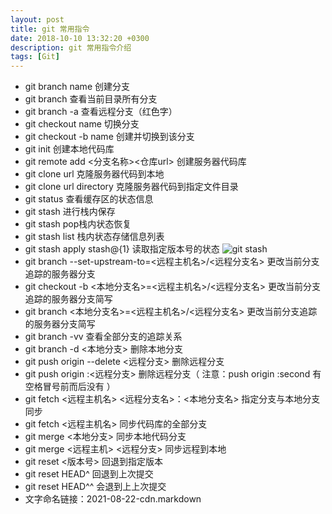 ```yaml
---
layout: post
title: git 常用指令
date: 2018-10-10 13:32:20 +0300
description: git 常用指令介绍
tags: [Git]
---
```


* git branch name 创建分支
* git branch 查看当前目录所有分支
* git branch -a 查看远程分支（红色字）
* git checkout name 切换分支
* git checkout -b name 创建并切换到该分支
* git init 创建本地代码库
* git remote add <分支名称><仓库url> 创建服务器代码库
* git clone url 克隆服务器代码到本地
* git clone url directory 克隆服务器代码到指定文件目录
* git status 查看缓存区的状态信息
* git stash 进行栈内保存
* git stash pop栈内状态恢复
* git stash list 栈内状态存储信息列表
* git stash apply stash@{1} 读取指定版本号的状态
![git stash]({{site.baseurl}}/assets/img/2018.10.10/2018.10.10.png)
* git branch --set-upstream-to=<远程主机名>/<远程分支名> 更改当前分支追踪的服务器分支
* git checkout -b <本地分支名>=<远程主机名>/<远程分支名> 更改当前分支追踪的服务器分支简写
* git branch <本地分支名>=<远程主机名>/<远程分支名> 更改当前分支追踪的服务器分支简写
* git branch -vv 查看全部分支的追踪关系
* git branch -d <本地分支>  删除本地分支
* git push origin --delete <远程分支>  删除远程分支
* git push origin :<远程分支>   删除远程分支（ 注意：push origin :second  有空格冒号前而后没有 ）
* git fetch <远程主机名> <远程分支名>：<本地分支名>  指定分支与本地分支同步
* git fetch <远程主机名>  同步代码库的全部分支
* git merge <本地分支> 同步本地代码分支
* git merge <远程主机> <远程分支> 同步远程到本地
* git reset <版本号>  回退到指定版本
* git reset HEAD^ 回退到上次提交
* git reset HEAD^^ 会退到上上次提交
* 文字命名链接：2021-08-22-cdn.markdown
